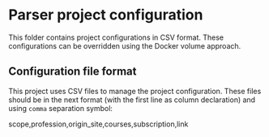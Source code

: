 # Parser project configuration
This folder contains project configurations in CSV format. These configurations can be overridden using the Docker volume approach.

## Configuration file format
This project uses CSV files to manage the project configuration. These files should be in the next format
(with the first line as column declaration) and using `comma` separation symbol:

scope,profession,origin_site,courses,subscription,link
